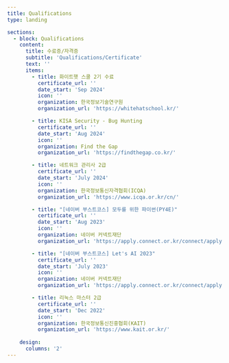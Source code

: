 ```yaml
---
title: Qualifications
type: landing

sections:
  - block: Qualifications
    content:
      title: 수료증/자격증
      subtitle: 'Qualifications/Certificate'
      text: ''
      items:
        - title: 화이트햇 스쿨 2기 수료
          certificate_url: ''
          date_start: 'Sep 2024'
          icon: ''
          organization: 한국정보기술연구원
          organization_url: 'https://whitehatschool.kr/'

        - title: KISA Security - Bug Hunting
          certificate_url: ''
          date_start: 'Aug 2024'
          icon: ''
          organization: Find the Gap
          organization_url: 'https://findthegap.co.kr/'

        - title: 네트워크 관리사 2급
          certificate_url: ''
          date_start: 'July 2024'
          icon: ''
          organization: 한국정보통신자격협회(ICQA)
          organization_url: 'https://www.icqa.or.kr/cn/'

        - title: "[네이버 부스트코스] 모두를 위한 파이썬(PY4E)"
          certificate_url: ''
          date_start: 'Aug 2023'
          icon: ''
          organization: 네이버 커넥트재단
          organization_url: 'https://apply.connect.or.kr/connect/apply'

        - title: "[네이버 부스트코스] Let's AI 2023"
          certificate_url: ''
          date_start: 'July 2023'
          icon: ''
          organization: 네이버 커넥트재단
          organization_url: 'https://apply.connect.or.kr/connect/apply'

        - title: 리눅스 마스터 2급
          certificate_url: ''
          date_start: 'Dec 2022'
          icon: ''
          organization: 한국정보통신진흥협회(KAIT)
          organization_url: 'https://www.kait.or.kr/'
      
    design:
      columns: '2'
---
```


